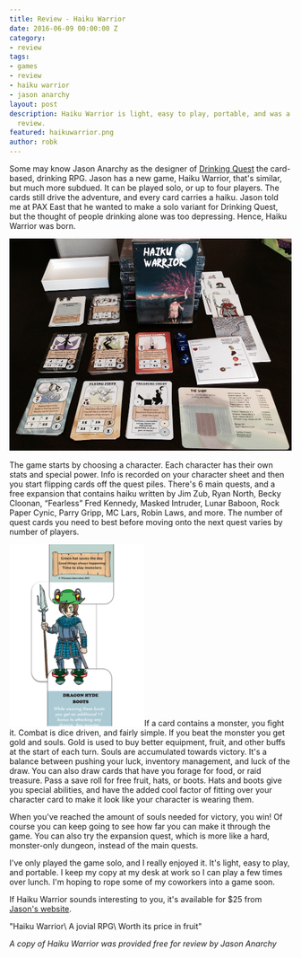 ```yaml
---
title: Review - Haiku Warrior
date: 2016-06-09 00:00:00 Z
category:
- review
tags:
- games
- review
- haiku warrior
- jason anarchy
layout: post
description: Haiku Warrior is light, easy to play, portable, and was a pleasure to
  review.
featured: haikuwarrior.png
author: robk
---
```


Some may know Jason Anarchy as the designer of [Drinking Quest](http://www.drinkingquest.com/games/drinking-quest-journey-into-draught-preorder-price-5-off) the card-based, drinking RPG. Jason has a new game, Haiku Warrior, that's similar, but much more subdued. It can be played solo, or up to four players. The cards still drive the adventure, and every card carries a haiku. Jason told me at PAX East that he wanted to make a solo variant for Drinking Quest, but the thought of people drinking alone was too depressing. Hence, Haiku Warrior was born.

![Haiku Warrior](/images/haikuwarrior/haiku-contents.jpg)

The game starts by choosing a character. Each character has their own stats and special power. Info is recorded on your character sheet and then you start flipping cards off the quest piles. There's 6 main quests, and a free expansion that contains haiku written by Jim Zub, Ryan North, Becky Cloonan, “Fearless” Fred Kennedy, Masked Intruder, Lunar Baboon, Rock Paper Cynic, Parry Gripp, MC Lars, Robin Laws, and more. The number of quest cards you need to best before moving onto the next quest varies by number of players.

<img class="float-right" src="/images/haikuwarrior/haiku-hats.png"/>If a card contains a monster, you fight it. Combat is dice driven, and fairly simple. If you beat the monster you get gold and souls. Gold is used to buy better equipment, fruit, and other buffs at the start of each turn. Souls are accumulated towards victory. It's a balance between pushing your luck, inventory management, and luck of the draw. You can also draw cards that have you forage for food, or raid treasure. Pass a save roll for free fruit, hats, or boots. Hats and boots give you special abilities, and have the added cool factor of fitting over your character card to make it look like your character is wearing them.

When you've reached the amount of souls needed for victory, you win! Of course you can keep going to see how far you can make it through the game. You can also try the expansion quest, which is more like a hard, monster-only dungeon, instead of the main quests.

I've only played the game solo, and I really enjoyed it. It's light, easy to play, and portable. I keep my copy at my desk at work so I can play a few times over lunch. I'm hoping to rope some of my coworkers into a game soon.

If Haiku Warrior sounds interesting to you, it's available for $25 from [Jason's website](http://www.drinkingquest.com/games/haiku-warrior).

"Haiku Warrior\\
A jovial RPG\\
Worth its price in fruit"

*A copy of Haiku Warrior was provided free for review by Jason Anarchy*
